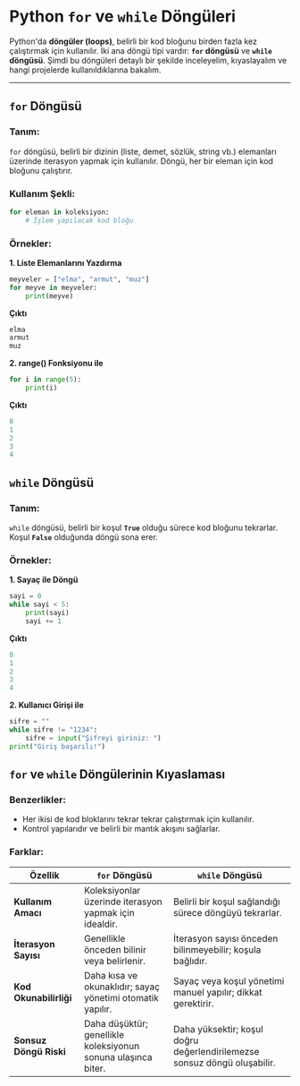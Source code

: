 # Python `for` ve `while` Döngüleri

Python'da **döngüler (loops)**, belirli bir kod bloğunu birden fazla kez çalıştırmak için kullanılır. İki ana döngü tipi vardır: **`for` döngüsü** ve **`while` döngüsü**. Şimdi bu döngüleri detaylı bir şekilde inceleyelim, kıyaslayalım ve hangi projelerde kullanıldıklarına bakalım.

---

## **`for` Döngüsü**

### **Tanım:**

`for` döngüsü, belirli bir dizinin (liste, demet, sözlük, string vb.) elemanları üzerinde iterasyon yapmak için kullanılır. Döngü, her bir eleman için kod bloğunu çalıştırır.

### **Kullanım Şekli:**

```python
for eleman in koleksiyon:
    # İşlem yapılacak kod bloğu
```
### **Örnekler:**

**1. Liste Elemanlarını Yazdırma**

```python
meyveler = ["elma", "armut", "muz"]
for meyve in meyveler:
    print(meyve)
```
**Çıktı**

```python
elma
armut
muz
```

**2. range() Fonksiyonu ile**
```python
for i in range(5):
    print(i)
```
**Çıktı**

```python
0
1
2
3
4
```

## **`while` Döngüsü**

### **Tanım:**

`while` döngüsü, belirli bir koşul **`True`** olduğu sürece kod bloğunu tekrarlar. Koşul **`False`** olduğunda döngü sona erer.

### **Örnekler:**

**1. Sayaç ile Döngü**

```python
sayi = 0
while sayi < 5:
    print(sayi)
    sayi += 1
```
**Çıktı**
```python
0
1
2
3
4
```

**2. Kullanıcı Girişi ile**

```python
sifre = ""
while sifre != "1234":
    sifre = input("Şifreyi giriniz: ")
print("Giriş başarılı!")
```
## **`for` ve `while` Döngülerinin Kıyaslaması**

### **Benzerlikler:**

- Her ikisi de kod bloklarını tekrar tekrar çalıştırmak için kullanılır.
- Kontrol yapılarıdır ve belirli bir mantık akışını sağlarlar.

### **Farklar:**

| Özellik             | `for` Döngüsü                                                   | `while` Döngüsü                                                 |
|---------------------|-----------------------------------------------------------------|-----------------------------------------------------------------|
| **Kullanım Amacı**   | Koleksiyonlar üzerinde iterasyon yapmak için idealdir.          | Belirli bir koşul sağlandığı sürece döngüyü tekrarlar.           |
| **İterasyon Sayısı** | Genellikle önceden bilinir veya belirlenir.                     | İterasyon sayısı önceden bilinmeyebilir; koşula bağlıdır.        |
| **Kod Okunabilirliği** | Daha kısa ve okunaklıdır; sayaç yönetimi otomatik yapılır.    | Sayaç veya koşul yönetimi manuel yapılır; dikkat gerektirir.     |
| **Sonsuz Döngü Riski**| Daha düşüktür; genellikle koleksiyonun sonuna ulaşınca biter.   | Daha yüksektir; koşul doğru değerlendirilemezse sonsuz döngü oluşabilir.|

